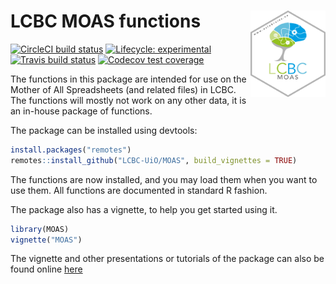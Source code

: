 
<!-- README.md is generated from README.Rmd. Please edit that file -->

# LCBC MOAS functions <img src="man/figures/hex.png" align="right" alt="" width="120" />

<!-- badges: start -->

[![CircleCI build
status](https://circleci.com/gh/LCBC-UiO/MOAS.svg)](https://circleci.com/gh/LCBC-UiO/MOAS)
[![Lifecycle:
experimental](https://img.shields.io/badge/lifecycle-experimental-orange.svg)](https://www.tidyverse.org/lifecycle/#experimental)
[![Travis build
status](https://travis-ci.org/LCBC-UiO/MOAS.svg?branch=master)](https://travis-ci.org/LCBC-UiO/MOAS)
[![Codecov test
coverage](https://codecov.io/gh/LCBC-UiO/MOAS/branch/master/graph/badge.svg)](https://codecov.io/gh/LCBC-UiO/MOAS?branch=master)
<!-- badges: end -->

The functions in this package are intended for use on the Mother of All
Spreadsheets (and related files) in LCBC. The functions will mostly not
work on any other data, it is an in-house package of functions.

The package can be installed using devtools:

``` r
install.packages("remotes")
remotes::install_github("LCBC-UiO/MOAS", build_vignettes = TRUE)
```

The functions are now installed, and you may load them when you want to
use them. All functions are documented in standard R fashion.

The package also has a vignette, to help you get started using it.

``` r
library(MOAS)
vignette("MOAS")
```

The vignette and other presentations or tutorials of the package can
also be found online [here](https://lcbc-uio.github.io/MOAS/)
